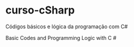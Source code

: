 # curso-cSharp
Códigos básicos e lógica da programação com C#

Basic Codes and Programming Logic with C #
